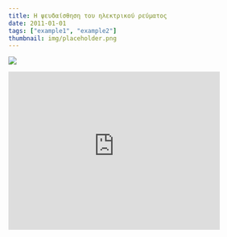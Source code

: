```yaml
---
title: Η ψευδαίσθηση του ηλεκτρικού ρεύματος
date: 2011-01-01
tags: ["example1", "example2"]
thumbnail: img/placeholder.png
---
```

![](http://www.giatimpampa.gr/wp-content/uploads/2010/09/acdc_logo11-300x225.jpg)

<iframe allowfullscreen="allowfullscreen" frameborder="0" height="315" src="http://www.youtube.com/embed/VvxrDJnCLLQ" width="420"></iframe>
